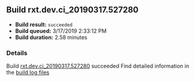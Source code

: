 ## Build rxt.dev.ci_20190317.527280
- **Build result:** `succeeded`
- **Build queued:** 3/17/2019 2:33:12 PM
- **Build duration:** 2.58 minutes
### Details
Build [rxt.dev.ci_20190317.527280](https://winappstudio.visualstudio.com/web/build.aspx?pcguid=a4ef43be-68ce-4195-a619-079b4d9834c2&builduri=vstfs%3a%2f%2f%2fBuild%2fBuild%2f27280) succeeded
Find detailed information in the [build log files](https://uwpctdiags.blob.core.windows.net/buildlogs/rxt.dev.ci_20190317.527280_logs.zip)
